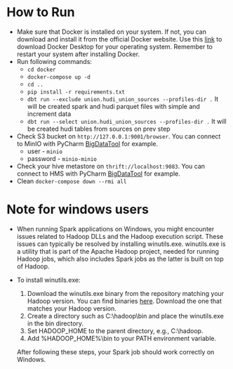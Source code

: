 # How to Run

- Make sure that Docker is installed on your system. If not, you can download and install it from the official Docker website. Use this [link](https://docs.docker.com/engine/install/) to download Docker Desktop for your operating system.
Remember to restart your system after installing Docker.
- Run following commands:
  - `cd docker`
  - `docker-compose up -d`
  - `cd ..`
  - `pip install -r requirements.txt`
  - `dbt run --exclude union.hudi_union_sources --profiles-dir .` It will be created spark and hudi parquet files with simple and increment data
  - `dbt run --select union.hudi_union_sources --profiles-dir .` It will be created hudi tables from sources on prev step
- Check S3 bucket on `http://127.0.0.1:9001/browser`. You can connect to MinIO with PyCharm [BigDataTool](https://www.jetbrains.com/help/pycharm/big-data-tools-support.html) for example.
  - user - `minio`
  - password - `minio-minio`
- Check your hive metastore on `thrift://localhost:9083`. You can connect to HMS with PyCharm [BigDataTool](https://www.jetbrains.com/help/pycharm/big-data-tools-support.html) for example.
- Clean `docker-compose down --rmi all`

# Note for windows users
- When running Spark applications on Windows, you might encounter issues related to Hadoop DLLs and the Hadoop execution script. These issues can typically be resolved by installing winutils.exe.
winutils.exe is a utility that is part of the Apache Hadoop project, needed for running Hadoop jobs, which also includes Spark jobs as the latter is built on top of Hadoop.
- To install winutils.exe:
  1. Download the winutils.exe binary from the repository matching your Hadoop version. You can find binaries [here](https://github.com/steveloughran/winutils). Download the one that matches your Hadoop version.
  2. Create a directory such as C:\hadoop\bin and place the winutils.exe in the bin directory.
  3. Set HADOOP_HOME to the parent directory, e.g., C:\hadoop.
  4. Add %HADOOP_HOME%\bin to your PATH environment variable.

  After following these steps, your Spark job should work correctly on Windows.
